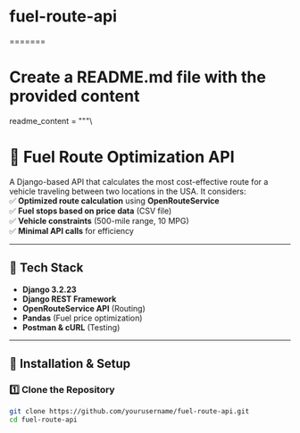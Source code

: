 

# fuel-route-api
=======
# Create a README.md file with the provided content
readme_content = """\
# 🚀 Fuel Route Optimization API  
A Django-based API that calculates the most cost-effective route for a vehicle traveling between two locations in the USA. It considers:  
✅ **Optimized route calculation** using **OpenRouteService**  
✅ **Fuel stops based on price data** (CSV file)  
✅ **Vehicle constraints** (500-mile range, 10 MPG)  
✅ **Minimal API calls** for efficiency  

---

## 📌 Tech Stack  
- **Django 3.2.23**  
- **Django REST Framework**  
- **OpenRouteService API** (Routing)  
- **Pandas** (Fuel price optimization)  
- **Postman & cURL** (Testing)  

---

## 📌 Installation & Setup  

### 1️⃣ Clone the Repository  
```sh
git clone https://github.com/yourusername/fuel-route-api.git
cd fuel-route-api
